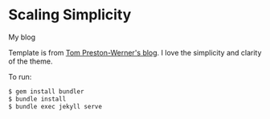Scaling Simplicity
==================
My blog

Template is from [Tom Preston-Werner's blog](http://tom.preston-werner.com/). I love the simplicity and clarity of the theme.

To run:
```bash
$ gem install bundler
$ bundle install
$ bundle exec jekyll serve
```